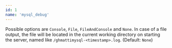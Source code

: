 ```yaml
---
id: 1
name: 'mysql_debug'
---
```

Possible options are `Console`, `File`, `FileAndConsole` and `None`.
In case of a file output, the file will be located in the current working directory
on starting the server, named like `/ghmattimysql-<timestamp>.log`.
(Default: `None`)